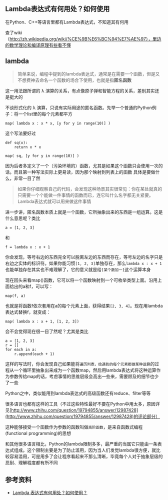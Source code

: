 ## Lambda表达式有何用处？如何使用

在Python、C++等语言里都有Lambda表达式，不知道其有何用

查了wiki（http://zh.wikipedia.org/wiki/%CE%9B%E6%BC%94%E7%AE%97），里边的数学理论和编译原理有些看不懂

## lambda

>简单来说，编程中提到的lambda表达式，通常是在需要一个函数，但是又不想费神去命名一个函数的场合下使用，也就是指**匿名函数**

这一用法跟所谓的 λ 演算的关系，有点像原子弹和智能方程的关系，差别其实还是挺大的

不谈形式化的 λ 演算，只说有实际用途的匿名函数。先举一个普通的Python例子：将一个list里的每个元素都平方

```
map( lambda x : x * x, [y for y in range(10)] )
```

这个写法要好过

```
def sq(x):
    return x * x

map( sq, [y for y in range(10)] )
```

因为后者多定义了一个（污染环境的）函数，尤其是如果这个函数只会使用一次的话。而且第一种写法实际上更易读，因为那个映射到列表上的函数 具体是要做什么，非常一目了然

>如果你仔细观察自己的代码，会发现这种场景其实很常见：你在某处就真的只需要一个个能做一件事情的函数而已，连它叫什么名字都无关紧要。Lambda表达式就可以用来做这件事情

进一步讲，匿名函数本质上就是一个函数，它所抽象出来的东西是一组运算。这是什么意思呢？类比

```
a = [1, 2, 3]
```

和

```
f = lambda x : x + 1
```

你会发现，等号右边的东西完全可以脱离左边的东西而存在，等号左边的名字只是右边之实体的标识符。如果你能习惯`[1, 2, 3]`单独存在，那么`lambda x : x + 1`也能单独存在其实也不难理解了，它的意义就是给`[某个数加一]`这个运算本身

现在回头来看map()函数，它可以将一个函数映射到一个可枚举类型上面。沿用上面给出的a和f，可以写：

```
map(f, a)
```

也就是将函数f依次套用在a的每个元素上面，获得结果`[2, 3, 4]`。现在用lambda表达式替换f，就变成：

```
map( lambda x : x + 1, [1, 2, 3])
```

会不会觉得现在很一目了然呢？尤其是类比

```
a = [1, 2, 3]
r = []
for each in a:
    r.append(each + 1)
```

这样的写法时，你会发现自己如果能将`遍历列表，给遇到的每个元素都做某种运算`的过程从一个循环里抽象出来成为一个函数map，然后用lambda表达式将这种运算作为参数传给map的话，考虑事情的思维层级会高出一些来，需要顾及的细节也少了一些

Python之中，类似能用到lambda表达式的高级函数还有reduce、filter等等

很多语言也都有这样的工具（不过这些特性最好不要在Python中用太多，原因详见[http://www.zhihu.com/question/19794855/answer/12987428](http://www.zhihu.com/question/19794855/answer/12987428)的评论部分）

这种能够接受一个函数作为参数的函数叫做`高阶函数`，是来自函数式编程(functional programming)的思想

和其他很多语言相比，Python的lambda限制多多，最严重的当属它只能由一条表达式组成。这个限制主要是为了防止滥用，因为当人们发觉lambda很方便，就比较容易滥用，可是用多了会让程序看起来不那么清晰，毕竟每个人对于抽象层级的忍耐、理解程度都有所不同

## 参考资料

* [Lambda 表达式有何用处？如何使用？](https://www.zhihu.com/question/20125256)